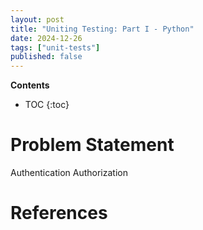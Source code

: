 ```yaml
---
layout: post
title: "Uniting Testing: Part I - Python"
date: 2024-12-26
tags: ["unit-tests"]
published: false
---
```


**Contents**
* TOC
{:toc}

# Problem Statement

Authentication
Authorization



# References

[^1]: []()
